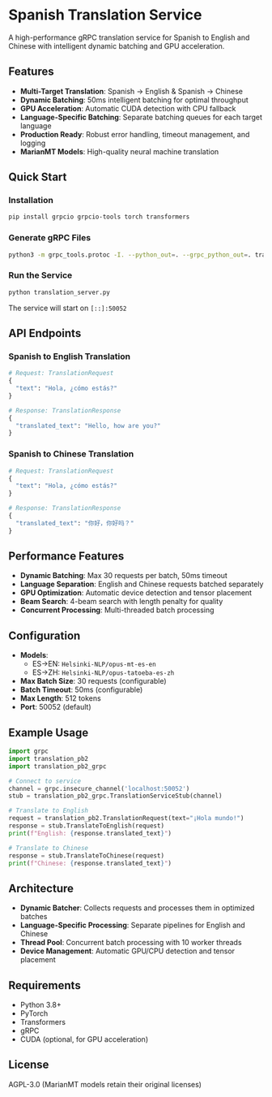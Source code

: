 # Spanish Translation Service

A high-performance gRPC translation service for Spanish to English and Chinese with intelligent dynamic batching and GPU acceleration.

## Features

- **Multi-Target Translation**: Spanish → English & Spanish → Chinese
- **Dynamic Batching**: 50ms intelligent batching for optimal throughput
- **GPU Acceleration**: Automatic CUDA detection with CPU fallback
- **Language-Specific Batching**: Separate batching queues for each target language
- **Production Ready**: Robust error handling, timeout management, and logging
- **MarianMT Models**: High-quality neural machine translation

## Quick Start

### Installation

```bash
pip install grpcio grpcio-tools torch transformers
```

### Generate gRPC Files

```bash
python3 -m grpc_tools.protoc -I. --python_out=. --grpc_python_out=. translation.proto
```

### Run the Service

```bash
python translation_server.py
```

The service will start on `[::]:50052`

## API Endpoints

### Spanish to English Translation

```python
# Request: TranslationRequest
{
  "text": "Hola, ¿cómo estás?"
}

# Response: TranslationResponse
{
  "translated_text": "Hello, how are you?"
}
```

### Spanish to Chinese Translation

```python
# Request: TranslationRequest
{
  "text": "Hola, ¿cómo estás?"
}

# Response: TranslationResponse
{
  "translated_text": "你好，你好吗？"
}
```

## Performance Features

- **Dynamic Batching**: Max 30 requests per batch, 50ms timeout
- **Language Separation**: English and Chinese requests batched separately
- **GPU Optimization**: Automatic device detection and tensor placement
- **Beam Search**: 4-beam search with length penalty for quality
- **Concurrent Processing**: Multi-threaded batch processing

## Configuration

- **Models**: 
  - ES→EN: `Helsinki-NLP/opus-mt-es-en`
  - ES→ZH: `Helsinki-NLP/opus-tatoeba-es-zh`
- **Max Batch Size**: 30 requests (configurable)
- **Batch Timeout**: 50ms (configurable)
- **Max Length**: 512 tokens
- **Port**: 50052 (default)

## Example Usage

```python
import grpc
import translation_pb2
import translation_pb2_grpc

# Connect to service
channel = grpc.insecure_channel('localhost:50052')
stub = translation_pb2_grpc.TranslationServiceStub(channel)

# Translate to English
request = translation_pb2.TranslationRequest(text="¡Hola mundo!")
response = stub.TranslateToEnglish(request)
print(f"English: {response.translated_text}")

# Translate to Chinese
response = stub.TranslateToChinese(request)
print(f"Chinese: {response.translated_text}")
```

## Architecture

- **Dynamic Batcher**: Collects requests and processes them in optimized batches
- **Language-Specific Processing**: Separate pipelines for English and Chinese
- **Thread Pool**: Concurrent batch processing with 10 worker threads
- **Device Management**: Automatic GPU/CPU detection and tensor placement

## Requirements

- Python 3.8+
- PyTorch
- Transformers
- gRPC
- CUDA (optional, for GPU acceleration)

## License

AGPL-3.0 (MarianMT models retain their original licenses)
